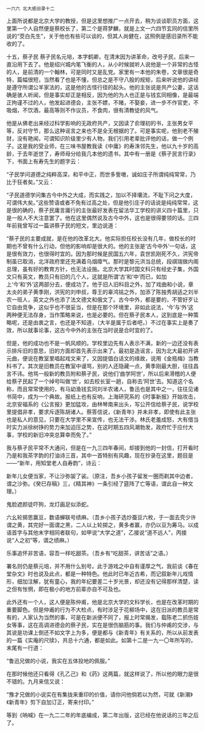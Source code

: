    一六六 北大感旧录十二 

   上面所说都是北京大学的教授，但是这里想推广一点开去，稍为谈谈职员方面，这里第一个人自然便是蔡校长了，第二个是蒋梦麟，就是上文一六四节玄同的信里所说的“茭白先生”，关于他也有些可以谈的，但其人尚健在，这照例是感旧录所不能收的了。

   十五，蔡孑民 蔡孑民名元培，本字鹤卿，在清末因为讲革命，改号孑民，后来一直沿用下去了。他是绍兴城内笔飞衡的人，从小时候就听人说他是一个非常的古怪的人，是前清的一个翰林，可是同时又是乱党。家里有一本他的朱卷，文章很是奇特，篇幅很短，当然看了也是不懂，但总之是不守八股的规矩，后来听说他的讲经是遵守所谓公羊家法的，这是他的古怪行径的起头。他的主张说是共产公妻，这话确是骇人听闻，但是事实却正是相反，因为他的为人也正是与钱玄同相像，是最端正拘谨不过的人，他发起进德会，主张不嫖，不赌，不娶妾，进一步不作官吏，不吸烟，不饮酒，最高等则不作议员，不食肉，很有清教徒的风气。

   他是从佛老出来经过科学影响的无政府共产，又因读了俞理初的书，主张男女平等，反对守节，那么这种谣言之来也不是全无根据的了。可是事实呢，他到老不殖财，没有艳闻，可谓知识阶级里少有人物，我们引用老辈批评他的话，做一个例子。这是我的受业师，在三味书屋教我读《中庸》的寿洙邻先生，他以九十岁的高龄，于去年逝世了，寿师母分给我几本他的遗书，其中有一册是《蔡孑民言行录》下，书面上有寿先生的题字云：

   “孑民学问道德之纯粹高深，和平中正，而世多訾嗷，诚如庄子所谓纯纯常常，乃比于狂者矣。”又云：

   “孑民道德学问集古今中外之大成，而实践之，加以不择壤流，不耻下问之大度，可谓伟大矣。”这些赞语或者不免有过高之处，但是他引庄子的话说是纯纯常常，这是很的确的，蔡孑民庸言庸行的主张最好发表在留法华工学校的讲义四十篇里，只是一般人不大注意罢了。他在这里偶然说及古今中外，这也是很得要领的话。三四年前我曾写过一篇讲蔡孑民的短文，里边说道：

   “蔡孑民的主要成就，是在他的改革北大。他实际担任校长没有几年，做校长的时期也不曾有什么行动，但他的影响却是很大的。他的主张是‘古今中外’一句话，这是很有效力，也很得时宜的。因为那时候是民国五六年，袁世凯刚死不久，洪宪帝制虽已取消，北洋政府里还充满着乌烟瘴气。那时是黎元洪当总统，段祺瑞做内阁总理，虽有好的教育方针，也无法设施。北京大学其时国文科只有经史子集，外国文只有英文，教员只有旧的几个人，这就是所谓‘古’和‘中’而已，如加上‘今’和‘外’这两部分去，便成功了。他于旧人旧科目之外，加了戏曲和小说，章太炎的弟子黄季刚，洪宪的刘申叔，尊王的辜鸿铭之外，加添了陈独秀胡适之刘半农一班人，英文之外也添了法文德文和俄文了。古今中外，都是要的，不管好歹让它自由竞争，这似乎也不很妥当，但是在那个环境里，非如此说法，‘今’与‘外’这两种便无法存身，当作策略来说，也是必要的。但在蔡孑民本人，这到底是一种策略呢，还是由衷之言，也还是不知道，（大半是属于后者吧，）不过在事实上是奏了效，所以就事论事，这古今中外的主张在当时说是合时宜的了。

   但是，他的成功也不是一帆风顺的。学校里边先有人表示不满，新的一边还没有表示排斥旧的意思，旧的方面却首先表示出来了。最初是造谣言，因为北大最初开讲元曲，便说在教室里唱起戏文来了，又因提倡白话文的缘故，说用《金瓶梅》当教科书了。其次是旧教员在教室中谩骂，别的人还隐藏一点，黄季刚最大胆，往往昌言不讳。他骂一般新的教员附和蔡孑民，说他们‘曲学阿世’，所以后来滑稽的人便给蔡孑民起了一个绰号叫做‘世’，如去校长室一趟，自称去‘阿世’去。知道这个名称，而且常常使用的，有马幼渔钱玄同刘半农诸人，鲁迅也是其中之一，往往见诸书简中，成为一个典故。报纸上也有反响，上海研究系的《时事新报》开始攻击，北京安福系的《公言报》更加猛攻，由林琴南来出头，写公开信给蔡孑民，说学校里提倡非孝，要求斥逐陈胡诸人。蔡答信说，《新青年》并未非孝，即使有此主张也是私人的意见，只要在大学里不来宣传，也无法干涉。林氏老羞成怒，大有借当时实力派徐树铮的势力来加迫压之势，在这时期五四风潮勃发，政府忙于应付大事，学校的新旧冲突总算幸而免了。”

   我与蔡孑民平常不大通问，但是在一九三四年春间，却接到他的一封信，打开看时乃是和我茶字韵的打油诗三首，其中一首特别有风趣，现在抄录在这里，题目是——“新年，用知堂老人自寿韵”，诗云：

   新年儿女便当家，不让沙弥袈了裟。（原注，吾乡小孩子留发一圈而剃其中边者，谓之沙弥。《癸巳存稿》三，《精其神》一条引经了筵阵了亡等语，谓此自一种文理。）

   鬼脸遮颜徒吓狗，龙灯画足似添蛇。

   六幺轮掷思赢豆，数语蝉联号绩麻。（吾乡小孩子选炒蚕豆六枚，于一面去壳少许谓之黄，其完好一面谓之黑，二人以上轮掷之，黄多者赢，亦仍以豆为筹马。以成语首字与其他末字相同者联句，如甲说“大学之道”，乙接说“道不远人”，丙接说“人之初”等，谓之绩麻。）

   乐事追怀非苦语，容吾一样吃甜茶。（吾乡有“吃甜茶，讲苦话”之语。）

   署名则仍是蔡元培，并不用什么别号。此于游戏之中自有谨厚之气，我前谈《春在堂杂文》时也说及此点，都是一种特色。他此时已年近古希，而记叙新年儿戏情形，细加注解，犹有童心，我的年纪要差二十岁光景，却还没有记得那样清楚，读之但有怅惘，即在极小的地方前辈亦自不可及也。

   此外还有一个人，这人便是陈仲甫，他是北京大学的文科学长，也是在改革时期的重要脚色。但是仲甫的行为不大检点，有时涉足于花柳场中，这在旧派的教员是常有的，人家认为当然的事，可是在新派便不同了，报上时常揭发，载陈老二抓伤妓女等事，这在高调进德会的蔡孑民，实在是很伤脑筋的事。我们与仲甫的交涉，与其说是功课上倒还不如文字上为多，便是都与《新青年》有关系的，所以从前发表的一篇《实庵的尺牍》，共总十六通，都是如此。如第十二是一九一〇年所写的，末尾有一行道：

   “鲁迅兄做的小说，我实在五体投地的佩服。”

   在那时候他还只看得《孔乙己》和《药》这两篇，就这样说了，所以他的眼力是很不错的。九月来信又说：

   “豫才兄做的小说实在有集拢来重印的价值，请你问他倘若以为然，可就《新潮》《新青年》剪下自加订正，寄来付印。”

   等到《呐喊》在一九二二年的年底编成，第二年出版，这已经在他说话的三年之后了。

